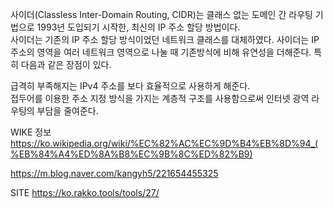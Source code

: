 사이더(Classless Inter-Domain Routing, CIDR)는 클래스 없는 도메인 간 라우팅 기법으로 1993년 도입되기 시작한, 최신의 IP 주소 할당 방법이다.   
사이더는 기존의 IP 주소 할당 방식이었던 네트워크 클래스를 대체하였다. 사이더는 IP 주소의 영역을 여러 네트워크 영역으로 나눌 때 기존방식에 비해 유연성을 더해준다. 특히 다음과 같은 장점이 있다.  

급격히 부족해지는 IPv4 주소를 보다 효율적으로 사용하게 해준다.  
접두어를 이용한 주소 지정 방식을 가지는 계층적 구조를 사용함으로써 인터넷 광역 라우팅의 부담을 줄여준다.  




WIKE 정보  
https://ko.wikipedia.org/wiki/%EC%82%AC%EC%9D%B4%EB%8D%94_(%EB%84%A4%ED%8A%B8%EC%9B%8C%ED%82%B9)  

https://m.blog.naver.com/kangyh5/221654455325  

SITE 
https://ko.rakko.tools/tools/27/  
